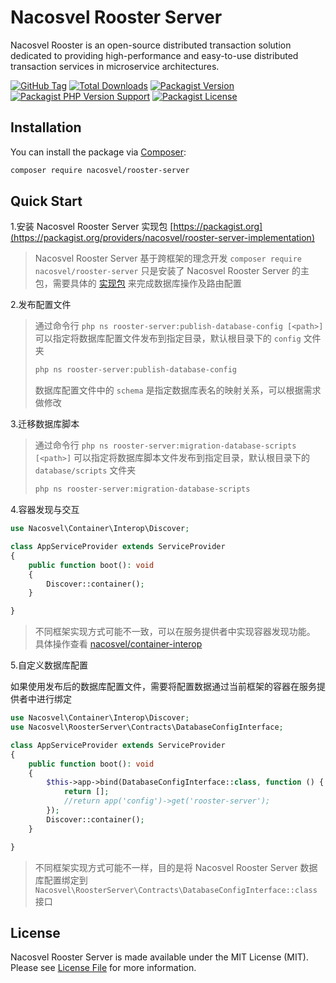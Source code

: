 # Nacosvel Rooster Server

Nacosvel Rooster is an open-source distributed transaction solution dedicated to providing high-performance and
easy-to-use distributed transaction services in microservice architectures.

[![GitHub Tag](https://img.shields.io/github/v/tag/nacosvel/rooster-server)](https://github.com/nacosvel/rooster-server/tags)
[![Total Downloads](https://img.shields.io/packagist/dt/nacosvel/rooster-server?style=flat-square)](https://packagist.org/packages/nacosvel/rooster-server)
[![Packagist Version](https://img.shields.io/packagist/v/nacosvel/rooster-server)](https://packagist.org/packages/nacosvel/rooster-server)
[![Packagist PHP Version Support](https://img.shields.io/packagist/php-v/nacosvel/rooster-server)](https://github.com/nacosvel/rooster-server)
[![Packagist License](https://img.shields.io/github/license/nacosvel/rooster-server)](https://github.com/nacosvel/rooster-server)

## Installation

You can install the package via [Composer](https://getcomposer.org/):

```bash
composer require nacosvel/rooster-server
```

## Quick Start

1.安装 Nacosvel Rooster Server 实现包
[https://packagist.org](https://packagist.org/providers/nacosvel/rooster-server-implementation)
> Nacosvel Rooster Server 基于跨框架的理念开发 `composer require nacosvel/rooster-server` 只是安装了 Nacosvel Rooster
> Server 的主包，需要具体的 [实现包]((https://packagist.org/providers/nacosvel/rooster-server-implementation))
> 来完成数据库操作及路由配置

2.发布配置文件
> 通过命令行 `php ns rooster-server:publish-database-config [<path>]`
> 可以指定将数据库配置文件发布到指定目录，默认根目录下的 `config` 文件夹
>
> ```bash
> php ns rooster-server:publish-database-config
> ```
> 数据库配置文件中的 `schema` 是指定数据库表名的映射关系，可以根据需求做修改

3.迁移数据库脚本
> 通过命令行 `php ns rooster-server:migration-database-scripts [<path>]`
> 可以指定将数据库脚本文件发布到指定目录，默认根目录下的 `database/scripts` 文件夹
>
> ```bash
> php ns rooster-server:migration-database-scripts
> ```

4.容器发现与交互

```php
use Nacosvel\Container\Interop\Discover;

class AppServiceProvider extends ServiceProvider
{
    public function boot(): void
    {
        Discover::container();
    }

}
```

> 不同框架实现方式可能不一致，可以在服务提供者中实现容器发现功能。
> 具体操作查看 [nacosvel/container-interop](https://github.com/nacosvel/container-interop/blob/main/README.md)

5.自定义数据库配置

如果使用发布后的数据库配置文件，需要将配置数据通过当前框架的容器在服务提供者中进行绑定

```php
use Nacosvel\Container\Interop\Discover;
use Nacosvel\RoosterServer\Contracts\DatabaseConfigInterface;

class AppServiceProvider extends ServiceProvider
{
    public function boot(): void
    {
        $this->app->bind(DatabaseConfigInterface::class, function () {
            return [];
            //return app('config')->get('rooster-server');
        });
        Discover::container();
    }

}
```

> 不同框架实现方式可能不一样，目的是将 Nacosvel Rooster Server 数据库配置绑定到
> `Nacosvel\RoosterServer\Contracts\DatabaseConfigInterface::class`
> 接口

## License

Nacosvel Rooster Server is made available under the MIT License (MIT). Please see [License File](LICENSE) for more
information.
